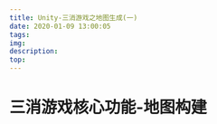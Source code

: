 ```yaml
---
title: Unity-三消游戏之地图生成(一)
date: 2020-01-09 13:00:05
tags:
img:
description:
top:
---
```

# 三消游戏核心功能-地图构建
